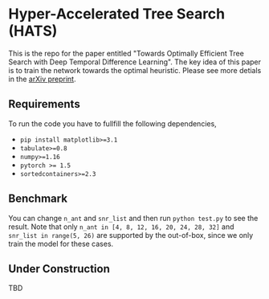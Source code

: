 # Hyper-Accelerated Tree Search (HATS)
This is the repo for the paper entitled 
"Towards Optimally Efficient Tree Search with Deep Temporal Difference Learning".
The key idea of this paper is to train the network towards the optimal heuristic. Please see more detials in the [arXiv preprint](https://www.arxiv.com).

## Requirements
To run the code you have to fullfill the following dependencies,
* `pip install matplotlib>=3.1`
* `tabulate>=0.8`
* `numpy>=1.16`
* `pytorch >= 1.5`
* `sortedcontainers>=2.3`

## Benchmark
You can change `n_ant` and `snr_list` and then run `python test.py` to see the result. 
Note that only `n_ant in [4, 8, 12, 16, 20, 24, 28, 32]` and `snr_list in range(5, 26)` are supported by the out-of-box, since we only train the model for these cases.


## Under Construction
TBD
